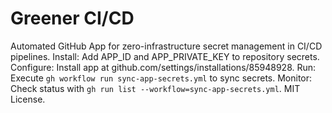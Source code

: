 # Greener CI/CD
Automated GitHub App for zero-infrastructure secret management in CI/CD pipelines.
Install: Add APP_ID and APP_PRIVATE_KEY to repository secrets.
Configure: Install app at github.com/settings/installations/85948928.
Run: Execute `gh workflow run sync-app-secrets.yml` to sync secrets.
Monitor: Check status with `gh run list --workflow=sync-app-secrets.yml`.
MIT License.